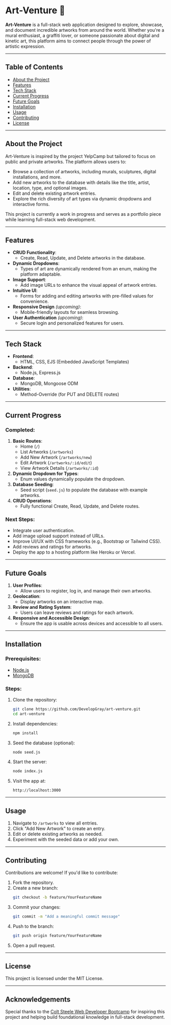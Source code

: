 # Art-Venture 🎨

**Art-Venture** is a full-stack web application designed to explore, showcase, and document incredible artworks from around the world. Whether you're a mural enthusiast, a graffiti lover, or someone passionate about digital and kinetic art, this platform aims to connect people through the power of artistic expression.

---

## Table of Contents

- [About the Project](#about-the-project)
- [Features](#features)
- [Tech Stack](#tech-stack)
- [Current Progress](#current-progress)
- [Future Goals](#future-goals)
- [Installation](#installation)
- [Usage](#usage)
- [Contributing](#contributing)
- [License](#license)

---

## About the Project

Art-Venture is inspired by the project YelpCamp but tailored to focus on public and private artworks. The platform allows users to:

- Browse a collection of artworks, including murals, sculptures, digital installations, and more.
- Add new artworks to the database with details like the title, artist, location, type, and optional images.
- Edit and delete existing artwork entries.
- Explore the rich diversity of art types via dynamic dropdowns and interactive forms.

This project is currently a work in progress and serves as a portfolio piece while learning full-stack web development.

---

## Features

- **CRUD Functionality**:
  - Create, Read, Update, and Delete artworks in the database.
- **Dynamic Dropdowns**:
  - Types of art are dynamically rendered from an enum, making the platform adaptable.
- **Image Support**:
  - Add image URLs to enhance the visual appeal of artwork entries.
- **Intuitive UI**:
  - Forms for adding and editing artworks with pre-filled values for convenience.
- **Responsive Design** _(upcoming)_:
  - Mobile-friendly layouts for seamless browsing.
- **User Authentication** _(upcoming)_:
  - Secure login and personalized features for users.

---

## Tech Stack

- **Frontend**:
  - HTML, CSS, EJS (Embedded JavaScript Templates)
- **Backend**:
  - Node.js, Express.js
- **Database**:
  - MongoDB, Mongoose ODM
- **Utilities**:
  - Method-Override (for PUT and DELETE routes)

---

## Current Progress

### Completed:

1. **Basic Routes**:
   - Home (`/`)
   - List Artworks (`/artworks`)
   - Add New Artwork (`/artworks/new`)
   - Edit Artwork (`/artworks/:id/edit`)
   - View Artwork Details (`/artworks/:id`)
2. **Dynamic Dropdown for Types**:
   - Enum values dynamically populate the dropdown.
3. **Database Seeding**:
   - Seed script (`seed.js`) to populate the database with example artworks.
4. **CRUD Operations**:
   - Fully functional Create, Read, Update, and Delete routes.

### Next Steps:

- Integrate user authentication.
- Add image upload support instead of URLs.
- Improve UI/UX with CSS frameworks (e.g., Bootstrap or Tailwind CSS).
- Add reviews and ratings for artworks.
- Deploy the app to a hosting platform like Heroku or Vercel.

---

## Future Goals

1. **User Profiles**:
   - Allow users to register, log in, and manage their own artworks.
2. **Geolocation**:
   - Display artworks on an interactive map.
3. **Review and Rating System**:
   - Users can leave reviews and ratings for each artwork.
4. **Responsive and Accessible Design**:
   - Ensure the app is usable across devices and accessible to all users.

---

## Installation

### Prerequisites:

- [Node.js](https://nodejs.org/)
- [MongoDB](https://www.mongodb.com/)

### Steps:

1. Clone the repository:
   ```bash
   git clone https://github.com/DevelopGray/art-venture.git
   cd art-venture
   ```
2. Install dependencies:
   ```bash
   npm install
   ```
3. Seed the database (optional):
   ```bash
   node seed.js
   ```
4. Start the server:
   ```bash
   node index.js
   ```
5. Visit the app at:
   ```
   http://localhost:3000
   ```

---

## Usage

1. Navigate to `/artworks` to view all entries.
2. Click "Add New Artwork" to create an entry.
3. Edit or delete existing artworks as needed.
4. Experiment with the seeded data or add your own.

---

## Contributing

Contributions are welcome! If you'd like to contribute:

1. Fork the repository.
2. Create a new branch:
   ```bash
   git checkout -b feature/YourFeatureName
   ```
3. Commit your changes:
   ```bash
   git commit -m "Add a meaningful commit message"
   ```
4. Push to the branch:
   ```bash
   git push origin feature/YourFeatureName
   ```
5. Open a pull request.

---

## License

This project is licensed under the MIT License.

---

## Acknowledgements

Special thanks to the [Colt Steele Web Developer Bootcamp](https://www.udemy.com/course/the-web-developer-bootcamp/) for inspiring this project and helping build foundational knowledge in full-stack development.

